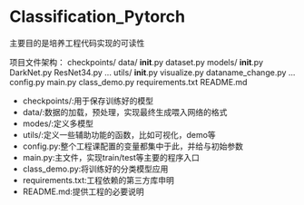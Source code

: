 # Classification_Pytorch

主要目的是培养工程代码实现的可读性

项目文件架构：
checkpoints/
data/
	__init__.py
	dataset.py
models/
	__init__.py
	DarkNet.py
	ResNet34.py
	...
utils/
	__init__.py
	visualize.py
	dataname_change.py
	...
config.py
main.py
class_demo.py
requirements.txt
README.md



- checkpoints/:用于保存训练好的模型
- data/:数据的加载，预处理，实现最终生成喂入网络的格式
- modes/:定义多模型
- utils/:定义一些辅助功能的函数，比如可视化，demo等
- config.py:整个工程课配置的变量都集中于此，并给与初始参数
- main.py:主文件，实现train/test等主要的程序入口
- class_demo.py:将训练好的分类模型应用
- requirements.txt:工程依赖的第三方库申明
- README.md:提供工程的必要说明
